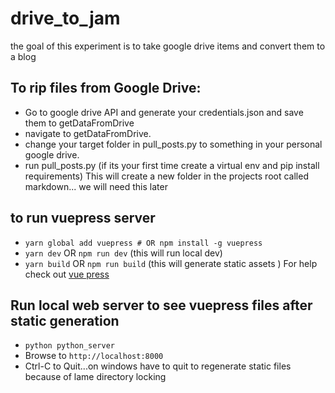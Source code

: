 # drive_to_jam

the goal of this experiment is to take google drive items and convert them to a blog


## To rip files from Google Drive:
- Go to google drive API and generate your credentials.json and save them to getDataFromDrive
- navigate to getDataFromDrive.
- change your target folder in pull_posts.py to something in your personal google drive.
- run pull_posts.py (if its your first time create a virtual env and pip install requirements)
This will create a new folder in the projects root called markdown... we will need this later


## to run vuepress server
- `yarn global add vuepress # OR npm install -g vuepress`
- `yarn dev` OR `npm run dev` (this will run local dev)
- `yarn build` OR `npm run build` (this will generate static assets )
For help check out [vue press](https://vuepress.vuejs.org/guide/getting-started.html)


## Run local web server to see vuepress files after static generation
- `python python_server`
- Browse to `http://localhost:8000`
- Ctrl-C to Quit...on windows have to quit to regenerate static files because of lame directory locking
